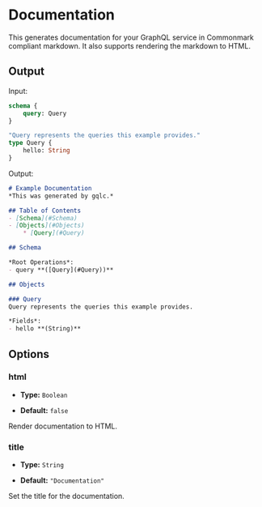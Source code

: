 # Documentation

This generates documentation for your GraphQL service in Commonmark compliant
markdown. It also supports rendering the markdown to HTML.

## Output

Input:
```graphql
schema {
	query: Query
}

"Query represents the queries this example provides."
type Query {
	hello: String
}
```

Output:
```markdown
# Example Documentation
*This was generated by gqlc.*

## Table of Contents
- [Schema](#Schema)
- [Objects](#Objects)
	* [Query](#Query)

## Schema

*Root Operations*:
- query **([Query](#Query))**

## Objects

### Query
Query represents the queries this example provides.

*Fields*:
- hello **(String)**
```

## Options

### html
  - **Type:** `Boolean`

  - **Default:** `false`

  Render documentation to HTML.

### title
  - **Type:** `String`

  - **Default:** `"Documentation"`

  Set the title for the documentation.
